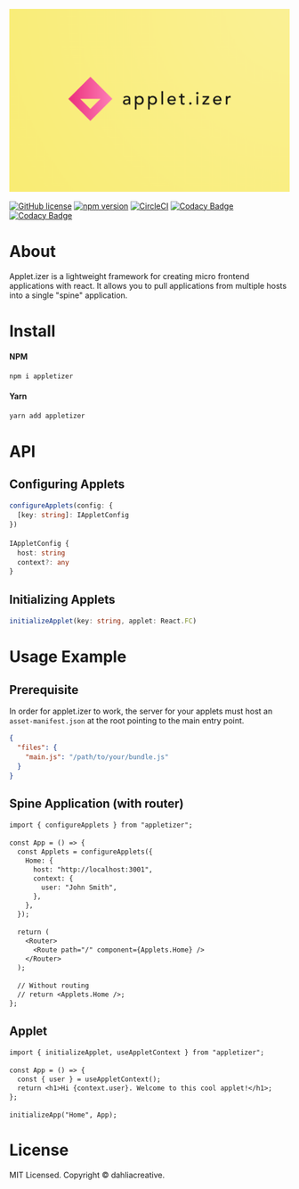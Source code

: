 ![applet.izer](https://github.com/dahliacreative/appletizer/blob/main/src/logo.png?raw=true)

[![GitHub license](https://img.shields.io/badge/license-MIT-blue.svg)](hhttps://github.com/dahliacreative/appletizer/blob/main/LICENSE)
[![npm version](https://img.shields.io/npm/v/appletizer.svg?style=flat)](https://www.npmjs.com/package/appletizer)
[![CircleCI](https://dl.circleci.com/status-badge/img/gh/dahliacreative/appletizer/tree/main.svg?style=shield)](https://dl.circleci.com/status-badge/redirect/gh/dahliacreative/appletizer/tree/main)
[![Codacy Badge](https://app.codacy.com/project/badge/Grade/c40cd0505a0f4eda9f665dc1b9ff9862)](https://www.codacy.com/gh/dahliacreative/appletizer/dashboard?utm_source=github.com&utm_medium=referral&utm_content=dahliacreative/appletizer&utm_campaign=Badge_Grade)
[![Codacy Badge](https://app.codacy.com/project/badge/Coverage/c40cd0505a0f4eda9f665dc1b9ff9862)](https://www.codacy.com/gh/dahliacreative/appletizer/dashboard?utm_source=github.com&utm_medium=referral&utm_content=dahliacreative/appletizer&utm_campaign=Badge_Coverage)

# About

Applet.izer is a lightweight framework for creating micro frontend applications with react. It allows you to pull applications from multiple hosts into a single "spine" application.

# Install

#### NPM

```
npm i appletizer
```

#### Yarn

```
yarn add appletizer
```

# API

## Configuring Applets

```ts
configureApplets(config: {
  [key: string]: IAppletConfig
})

IAppletConfig {
  host: string
  context?: any
}
```

## Initializing Applets

```ts
initializeApplet(key: string, applet: React.FC)
```

# Usage Example

## Prerequisite

In order for applet.izer to work, the server for your applets must host an `asset-manifest.json` at the root pointing to the main entry point.

```json
{
  "files": {
    "main.js": "/path/to/your/bundle.js"
  }
}
```

## Spine Application (with router)

```tsx
import { configureApplets } from "appletizer";

const App = () => {
  const Applets = configureApplets({
    Home: {
      host: "http://localhost:3001",
      context: {
        user: "John Smith",
      },
    },
  });

  return (
    <Router>
      <Route path="/" component={Applets.Home} />
    </Router>
  );

  // Without routing
  // return <Applets.Home />;
};
```

## Applet

```tsx
import { initializeApplet, useAppletContext } from "appletizer";

const App = () => {
  const { user } = useAppletContext();
  return <h1>Hi {context.user}. Welcome to this cool applet!</h1>;
};

initializeApp("Home", App);
```

# License

MIT Licensed. Copyright © dahliacreative.
